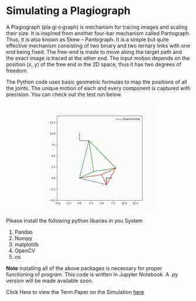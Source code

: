 # Simulating a Plagiograph

A Plagiograph (pla·gi·o·graph) is mechanism for tracing images and scaling their size. It is inspired from another four-bar mechanism called Pantograph. Thus, it is also known as Skew – Pantograph. It is a simple but quite effective mechanism consisting of two binary and two ternary links with one end being fixed. The free-end is made to move along the target path and the exact image is traced at the other end. The input motion depends on the position (x, y) of the free end in the 2D space, thus it has two degrees of freedom.

The Python code uses basic geometric formulas to map the positions of all the joints. The unique motion of each and every component is captured with precision. You can check out the test run below.

<div style="display: flex; justify-content: center;">
  <img src="./test.gif" alt="Image" width="300"/>
</div>

Please install the following python libaries in you System
1. Pandas
2. Numpy
3. matplotlib
4. OpenCV
5. os

**Note** installing all of the above packages is necessary for proper functioning of program. 
This code is written in Jupyter Notebook. A .py version will be made available soon.

Click Here to view the Term Paper on the Simulation [here](https://github.com/RVNayan/Plagiographplotter/blob/main/Reportv3.pdf)

